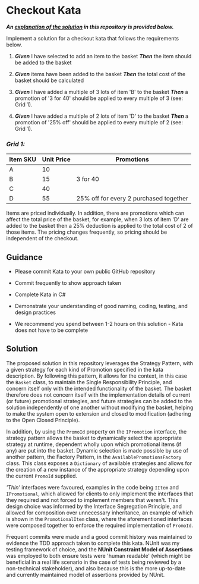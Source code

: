 # Checkout Kata

***An [explanation of the solution](#solution) in this repository is provided below.***

Implement a solution for a checkout kata that follows the requirements below.

1.  **_Given_** I have selected to add an item to the basket **_Then_** the item should be added to the basket

2.  **_Given_** items have been added to the basket **_Then_** the total cost of the basket should be calculated

3.  **_Given_** I have added a multiple of 3 lots of item 'B' to the basket **_Then_** a promotion of '3 for 40' should be applied to every multiple of 3 (see: Grid 1).

4.  **_Given_** I have added a multiple of 2 lots of item 'D' to the basket **_Then_** a promotion of '25% off' should be applied to every multiple of 2 (see: Grid 1).

### _Grid 1:_

| Item SKU | Unit Price | Promotions                             |
| -------- | ---------- | -------------------------------------- |
| A        | 10         |                                        |
| B        | 15         | 3 for 40                               |
| C        | 40         |                                        |
| D        | 55         | 25% off for every 2 purchased together |

Items are priced individually. In addition, there are promotions which can affect the total price of the basket, for example, when 3 lots of item 'D' are added to the basket then a 25% deduction is applied to the total cost of 2 of those items. The pricing changes frequently, so pricing should be independent of the checkout.

## Guidance

- Please commit Kata to your own public GitHub repository

- Commit frequently to show approach taken

- Complete Kata in C#

- Demonstrate your understanding of good naming, coding, testing, and design practices

- We recommend you spend between 1-2 hours on this solution - Kata does not have to be complete

## Solution

The proposed solution in this repository leverages the Strategy Pattern, with a given strategy for each kind of Promotion specified in the kata description. By following this pattern, it allows for the context, in this case the `Basket` class, to maintain the Single Responsibility Principle, and concern itself only with the intended functionality of the basket. The basket therefore does not concern itself with the implementation details of current (or future) promotional strategies, and future strategies can be added to the solution independently of one another without modifying the basket, helping to make the system open to extension and closed to modification (adhering to the Open Closed Principle).

In addition, by using the `PromoId` property on the `IPromotion` interface, the strategy pattern allows the basket to dynamically select the appropriate strategy at runtime, dependent wholly upon which promotional items (if any) are put into the basket. Dynamic selection is made possible by use of another pattern, the Factory Pattern, in the `AvailablePromotionsFactory` class. This class exposes a `Dictionary` of available strategies and allows for the creation of a new instance of the appropriate strategy depending upon the current `PromoId` supplied.

*'Thin'* interfaces were favoured, examples in the code being `IItem` and `IPromotional`, which allowed for clients to only implement the interfaces that they required and not forced to implement members that weren't. This design choice was informed by the Interface Segregation Principle, and allowed for composition over unnecessary inheritance, an example of which is shown in the `PromotionalItem` class, where the aforementioned interfaces were composed together to enforce the required implementation of `PromoId`.

Frequent commits were made and a good commit history was maintained to evidence the TDD approach taken to complete this kata. NUnit was my testing framework of choice, and the **NUnit Constraint Model of Assertions** was employed to both ensure tests were 'human readable' (which might be beneficial in a real life scenario in the case of tests being reviewed by a non-technical stakeholder), and also because this is the more up-to-date and currently maintained model of assertions provided by NUnit.